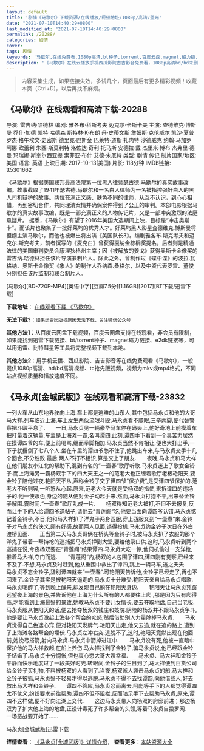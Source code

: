 ```yaml
---
layout: default
title: '剧情《马歇尔》下载资源/在线播放/视频地址/1080p/高清/蓝光'
date: "2021-07-10T14:40:29+0800"
last_modified_at: "2021-07-10T14:40:29+0800"
permalink: /20288/
categories: 剧情
cover:
tags: 剧情
keywords: '马歇尔,在线免费看,1080p高清,bt种子,torrent,百度云盘,magnet,磁力链,迅雷下载资源'
description: '《马歇尔》在线云播放手机西瓜影院吉吉影音免费看，1080p高清bd/hd未删减完整版和tc抢先枪版，mkv/mp4格式，附带bt/torrent种子、magnet/磁力链、百度云盘、网盘资源迅雷下载链接'
---
```


>内容采集生成，如果链接失效，多试几个，页面最后有更多精彩视频！收藏本页（Ctrl+D)，以后再找不麻烦。


## 《马歇尔》在线观看和高清下载-20288

导演: 雷吉纳·哈德林 编剧: 雅各布·科斯考夫 迈克尔·卡斯卡夫 主演: 查德维克·博斯曼 乔什·加德 凯特·哈德森 斯特林·K·布朗 丹·史蒂文斯 詹姆斯·克伦威尔 凯沙·夏普 罗杰·格午埃文·史密斯 德里克·巴斯金 巴莱特·道斯 扎内特·沙德威克 约翰·马加罗 阿娜·欧蕾利 朱西·斯莫利特 洛佐达·奇利·托马斯 安德拉·戴 杰里米·博布 杰弗里·德曼 玛瑞娜·斯奎尔西亚提 索菲亚·布什 艾德·朱厄特 类型: 剧情 传记 制片国家/地区: 美国 语言: 英语 上映日期: 2017-10-13(美国) 片长: 118分钟 IMDb链接: tt5301662

《马歇尔》根据美国联邦最高法院第一位黑人律师瑟古德.马歇尔的真实故事改编。故事截取了1941年瑟古德.马歇尔和一名白人律师为一名被指控强奸白人的黑人司机辩护的故事。两位充满正义感、肤色不同的律师，从互不认识，到心心相惜，再到密切合作，共同理清案情并确保案件得到了公正的审判。本部电影根据马歇尔的真实故事改编，既是一部充满正义的人物传记片，又是一部冲突激烈的法庭悬疑片。 据悉，《马歇尔》有望于2016年美国大选期间上映，目标是“冲击奥斯卡”。而该片也聚集了一批好莱坞的优秀人才。好莱坞黑人影星査德维克.博斯曼将担纲主演马歇尔，而他也被爆出将出演《美国队长3》。编剧雅各布.斯克考夫和迈克尔.斯克考夫，前者撰写的《麦克白》曾获得戛纳金棕榈奖提名，后者则是精通法律的美国审判委员会康涅狄格州主席；因《被解放的姜戈》获得奥斯卡金像奖的雷吉纳.哈德林担任该片导演兼制片人。除此之外，曾制作过《碟中谍》的波拉.瓦格纳、奥斯卡金像奖《象人》的制作人乔纳森.桑格尔，以及中资代表罗雷、董俊分别担任该片监制和联合制片人。


[马歇尔][BD-720P-MP4][英语中字][豆瓣7.5分][1.16GB][2017][BT下载/迅雷下载]

**下载地址**： [在线观看下载 《马歇尔》](https://www.btdx8.com/torrent/mxe_2017.html) 


**无法下载?**：`如果迅雷因版权原因无法下载，关注微信公众号 `

**其他方法1**：从百度云网盘下载视频，百度云网盘支持在线观看，非会员有限制，如果能找到迅雷下载链接、bt/torrent种子、magnet磁力链接、e2dk链接等，可以用迅雷、比特彗星等工具将完整视频下载到本地。

**其他方法2**：用手机云播、西瓜影院、吉吉影音等在线免费观看《马歇尔》，一般提供1080p高清、hd/bd高清视频、tc抢先版视频，视频为mkv或mp4格式，不同站点视频质量和播放速度不同。


## 《马永贞[金城武版]》在线观看和高清下载-23832

一列火车从山东地界驶向上海.车上都是逃难的山东人,其中包括马永贞和他的大哥马大祥.列车临近上海,车上发生两伙流氓斗殴,马永贞看不顺眼,三拳两脚,便代替警察把斗殴平息了.　　一日,马永贞见一辆豪华马车停在码头上,他好奇地上前摸着车把打量着这辆量.车主是上海滩一霸,名叫谭四.此刻,谭四手下看到一个臭苦力居然在摸谭四爷的车,便上前喝骂,继而拳脚相加.马永贞当然不肯相让,便也大打出手,一下子就撂倒了七八个人.坐在车里的谭四爷憋不住了,他跳出车来,与马永贞交手十几个回合,不分胜败.最后,两人不打不相识,算是交上了朋友.　　夜晚,马永贞和马大祥在他们朋友小江北的帮助下,混到有名的&ldquo;一壶春“歌厅听歌.马永贞迷上了歌女金铃子.而上海滩另一霸杨双手下的四大天王之一的范老大也正缠着歌厅老板艳阳天,要金铃子陪他过夜.艳阳天不从,声称金铃子交了谭四爷“保护费&ldquo;,是受谭四爷保护的.范老大不听则罢,一听怒从心起.原来,范老大今天就是受杨双的指使,来拆谭四的违场子的.他一使眼色,身边的随从便对金子动起手来.然而,马永贞打抱不平,出来替金铃子解围.霎时间.“一壶春“歌厅乱成一片.　　杨双得知范老大被打,不但不去报复,反而让手下的人给谭四爷送帖子,请他去&ldquo;青莲阁&ldquo;吃,他要当面向谭四爷认错.马永贞惦记着金铃子,不日,他和马大祥扒了洋鬼子两身西服,穿上西服又到“一壶春“来.金铃子对马永贞的侠义,颇有好感,故而两人见面,谈得投机.马永贞约金铃子次日在外白渡桥见面.　　正当第二天马永贞哥俩在桥头等金铃子时,被马永贞扒了衣服的那个洋鬼子带着一帮持枪的巡捕把马永贞押到大堂,要给他录口供.这时,马永贞听到两个巡捕在说,今夜杨双要在“青莲阁&ldquo;结果谭四.马永贞大吃一惊,他伺机偷过一支洋枪,推着马大祥,夺门而逃.　　“青莲阁&ldquo;内,杨双的人包围了谭四,谭四刚有觉察,已经来不及了.不想,马永贞及时赶到,他从重围中救出了谭四,跳上一辆马车,逃之夭夭.　　马永贞不忘金铃子,辞别谭四就来“一壶春“.可艳阳天告诉他,金铃子已经走了,再也不回来了.金铃子其实是被艳阳天逼走的.马永贞十分难受.艳阳天亲自给马永贞唱歌.马永贞喝醉了,等到晚上醒来,却发现自己躺在艳阳天身边.　　艳阳天让马永贞凭窗远望夜上海的景色,并告诉他在上海为什么所有的人都要往上爬 ,那是因为只有爬得高,才能看到上海最好的景致,她教马永贞不要儿女情长,要去夺取地盘,自己当老板.　　马永贞服从艳阳天的话,便去抢夺杨双的钱庄和妓院.阴险的杨双并不跟马永贞争斗,他是要让马永贞激起上海各个帮会的众怒,然后借助别人力量除掉马永贞.　　马永贞觉得自己色迷心窍,便对艳阳天发脾气.艳阳天出走,他又去追,就在追的路上,遭到了上海滩各路帮会的埋伏.马永贞左冲右突,逃脱不了,这时,艳阳天竟然出现在他面前,她挽弓搭箭,射向马永贞.马永贞中箭掉进江中.　　马永贞没有死,他被一直暗中保护他的马大祥救起,在船上养伤.马大祥找到了金铃子,骗马永贞说,他已经跟金铃子结婚了.马永贞十分惆怅,但也衷心愿大哥大嫂幸福.　　马永贞、马大祥和金铃子平静而快乐地度过了一段美好时光.转眼间,金铃子的生日到了,马大祥便到百货公司给金铃子买礼物,不料被杨双的人看到了.当夜,杨双派人袭击马永贞的船,马大祥和金铃子被抓,马永贞好不轻易才得以逃脱.马永贞不得不去找谭四,向他借些人,好去救出马大祥和金铃子.　　谭四不答应,马永贞忿而离去.阿彪等手下的人都觉得谭四太不仗义,纷纷要求前往帮助.谭四不但不阻拦,反而暗示手下去帮助马永贞,原来,谭四不这样做,便不好向江湖上交代.　　这边马永贞带人向杨双的府邸前进；那边杨双为了扩大他上海的地盘,正设计毒死了许多帮会的头领,等着马永贞自投罗网.　　一场恶战要开始了......


马永贞[金城武版]迅雷下载

**详情查看**： [《马永贞[金城武版]》详情介绍](/movie/23832/)， **查看更多**：[本站资源大全](/movie/t/all/)

